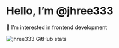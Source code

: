 # Hello, I’m @jhree333

👀 I’m interested in frontend development

![jhree333 GitHub stats](https://github-readme-stats.vercel.app/api?username=jhree333&show_icons=true&theme=transparent&rank_icon=github)

<!---
jhree333/jhree333 is a ✨ special ✨ repository because its `README.md` (this file) appears on your GitHub profile.
You can click the Preview link to take a look at your changes.
--->
